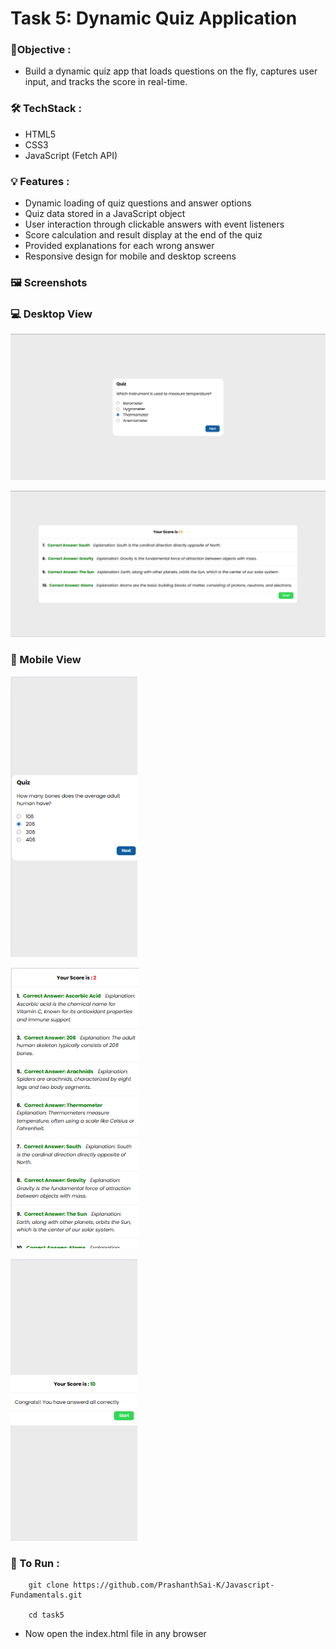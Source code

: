 
# Task 5: Dynamic Quiz Application



### 🎯Objective :

- Build a dynamic quiz app that loads questions on the fly, captures user input, and tracks the score in real-time.


###  🛠️ TechStack :

- HTML5
- CSS3
- JavaScript (Fetch API)

### 💡 Features :

- Dynamic loading of quiz questions and answer options
- Quiz data stored in a JavaScript object
- User interaction through clickable answers with event listeners
- Score calculation and result display at the end of the quiz
- Provided  explanations for each wrong answer
- Responsive design for mobile and desktop screens

### 🖼️ Screenshots

### 💻 Desktop View

![View 1](./images/image1.png)

![View 2](./images/image2.png)


### 📱 Mobile View

![View 3](./images/image3.png)

![View 4](./images/image4.png)

![View 5](./images/image5.png)


### 🚀 To Run :

```
    git clone https://github.com/PrashanthSai-K/Javascript-Fundamentals.git

    cd task5
```
- Now open the index.html file in any browser
